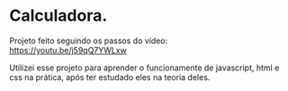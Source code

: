 # Calculadora.
Projeto feito seguindo os passos do vídeo:\
https://youtu.be/j59qQ7YWLxw

Utilizei esse projeto para aprender o funcionamente de javascript, html e css na prática, após ter estudado eles na teoria deles.
